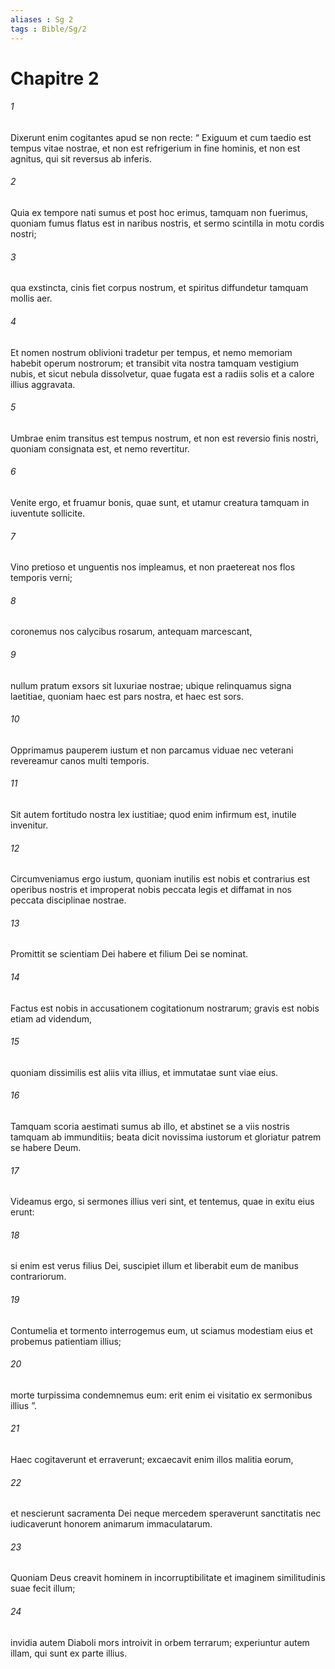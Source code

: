 ```yaml
---
aliases : Sg 2
tags : Bible/Sg/2
---
```


# Chapitre 2

###### 1
Dixerunt enim cogitantes apud se non recte: “ Exiguum et cum taedio est tempus vitae nostrae, et non est refrigerium in fine hominis, et non est agnitus, qui sit reversus ab inferis.
###### 2
Quia ex tempore nati sumus et post hoc erimus, tamquam non fuerimus, quoniam fumus flatus est in naribus nostris, et sermo scintilla in motu cordis nostri;
###### 3
qua exstincta, cinis fiet corpus nostrum, et spiritus diffundetur tamquam mollis aer.
###### 4
Et nomen nostrum oblivioni tradetur per tempus, et nemo memoriam habebit operum nostrorum; et transibit vita nostra tamquam vestigium nubis, et sicut nebula dissolvetur, quae fugata est a radiis solis et a calore illius aggravata.
###### 5
Umbrae enim transitus est tempus nostrum, et non est reversio finis nostri, quoniam consignata est, et nemo revertitur.
###### 6
Venite ergo, et fruamur bonis, quae sunt, et utamur creatura tamquam in iuventute sollicite.
###### 7
Vino pretioso et unguentis nos impleamus, et non praetereat nos flos temporis verni;
###### 8
coronemus nos calycibus rosarum, antequam marcescant,
###### 9
nullum pratum exsors sit luxuriae nostrae; ubique relinquamus signa laetitiae, quoniam haec est pars nostra, et haec est sors.
###### 10
Opprimamus pauperem iustum et non parcamus viduae nec veterani revereamur canos multi temporis.
###### 11
Sit autem fortitudo nostra lex iustitiae; quod enim infirmum est, inutile invenitur.
###### 12
Circumveniamus ergo iustum, quoniam inutilis est nobis et contrarius est operibus nostris et improperat nobis peccata legis et diffamat in nos peccata disciplinae nostrae.
###### 13
Promittit se scientiam Dei habere et filium Dei se nominat.
###### 14
Factus est nobis in accusationem cogitationum nostrarum; gravis est nobis etiam ad videndum,
###### 15
quoniam dissimilis est aliis vita illius, et immutatae sunt viae eius.
###### 16
Tamquam scoria aestimati sumus ab illo, et abstinet se a viis nostris tamquam ab immunditiis; beata dicit novissima iustorum et gloriatur patrem se habere Deum.
###### 17
Videamus ergo, si sermones illius veri sint, et tentemus, quae in exitu eius erunt:
###### 18
si enim est verus filius Dei, suscipiet illum et liberabit eum de manibus contrariorum.
###### 19
Contumelia et tormento interrogemus eum, ut sciamus modestiam eius et probemus patientiam illius;
###### 20
morte turpissima condemnemus eum: erit enim ei visitatio ex sermonibus illius ”.
###### 21
Haec cogitaverunt et erraverunt; excaecavit enim illos malitia eorum,
###### 22
et nescierunt sacramenta Dei neque mercedem speraverunt sanctitatis nec iudicaverunt honorem animarum immaculatarum.
###### 23
Quoniam Deus creavit hominem in incorruptibilitate et imaginem similitudinis suae fecit illum;
###### 24
invidia autem Diaboli mors introivit in orbem terrarum; experiuntur autem illam, qui sunt ex parte illius.
